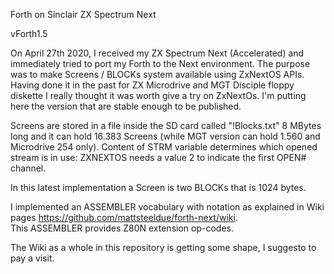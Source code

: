 Forth on Sinclair ZX Spectrum Next

vForth1.5

On April 27th 2020, I received my  ZX Spectrum Next  (Accelerated)  and immediately tried to port my Forth to the Next environment. 
The purpose was to make Screens / BLOCKs system available using ZxNextOS APIs. 
Having done it in the past for ZX Microdrive and MGT Disciple floppy diskette  I really thought it was worth give a try on ZxNextOs.
I'm putting here the version that are stable enough to be published.

Screens are stored in a file inside the SD card called "!Blocks.txt" 8 MBytes long and it can hold 16.383 Screens (while MGT version can hold 1.560 and Microdrive 254 only). Content of STRM variable determines which opened stream is in use: ZXNEXTOS needs a value 2 to indicate the first OPEN# channel.  

In this latest implementation a Screen is two BLOCKs that is 1024 bytes.

I implemented an ASSEMBLER vocabulary with notation as explained in Wiki pages <https://github.com/mattsteeldue/forth-next/wiki>.  
This ASSEMBLER provides Z80N extension op-codes.

The Wiki as a whole in this repository is getting some shape, I suggesto to pay a visit.
